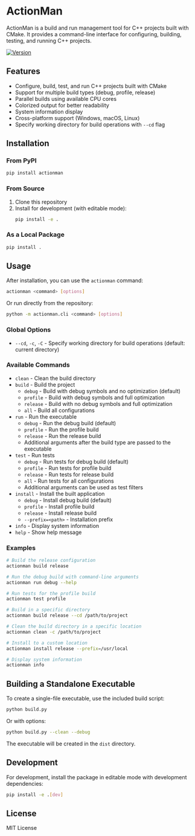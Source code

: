 # ActionMan

ActionMan is a build and run management tool for C++ projects built with CMake. It provides a command-line interface for configuring, building, testing, and running C++ projects.

[![Version](https://img.shields.io/badge/version-0.2.2-blue.svg)](https://github.com/zer0cell/actionman)

## Features

- Configure, build, test, and run C++ projects built with CMake
- Support for multiple build types (debug, profile, release)
- Parallel builds using available CPU cores
- Colorized output for better readability
- System information display
- Cross-platform support (Windows, macOS, Linux)
- Specify working directory for build operations with `--cd` flag

## Installation

### From PyPI

```bash
pip install actionman
```

### From Source

1. Clone this repository
2. Install for development (with editable mode):
   ```bash
   pip install -e .
   ```

### As a Local Package

```bash
pip install .
```

## Usage

After installation, you can use the `actionman` command:

```bash
actionman <command> [options]
```

Or run directly from the repository:

```bash
python -m actionman.cli <command> [options]
```

### Global Options

- `--cd`, `-c`, `-C` - Specify working directory for build operations (default: current directory)

### Available Commands

- `clean` - Clean the build directory
- `build` - Build the project
  - `debug` - Build with debug symbols and no optimization (default)
  - `profile` - Build with debug symbols and full optimization
  - `release` - Build with no debug symbols and full optimization
  - `all` - Build all configurations
- `run` - Run the executable
  - `debug` - Run the debug build (default)
  - `profile` - Run the profile build
  - `release` - Run the release build
  - Additional arguments after the build type are passed to the executable
- `test` - Run tests
  - `debug` - Run tests for debug build (default)
  - `profile` - Run tests for profile build
  - `release` - Run tests for release build
  - `all` - Run tests for all configurations
  - Additional arguments can be used as test filters
- `install` - Install the built application
  - `debug` - Install debug build (default)
  - `profile` - Install profile build
  - `release` - Install release build
  - `--prefix=<path>` - Installation prefix
- `info` - Display system information
- `help` - Show help message

### Examples

```bash
# Build the release configuration
actionman build release

# Run the debug build with command-line arguments
actionman run debug --help

# Run tests for the profile build
actionman test profile

# Build in a specific directory
actionman build release --cd /path/to/project

# Clean the build directory in a specific location
actionman clean -c /path/to/project

# Install to a custom location
actionman install release --prefix=/usr/local

# Display system information
actionman info
```

## Building a Standalone Executable

To create a single-file executable, use the included build script:

```bash
python build.py
```

Or with options:

```bash
python build.py --clean --debug
```

The executable will be created in the `dist` directory.

## Development

For development, install the package in editable mode with development dependencies:

```bash
pip install -e .[dev]
```

## License

MIT License
